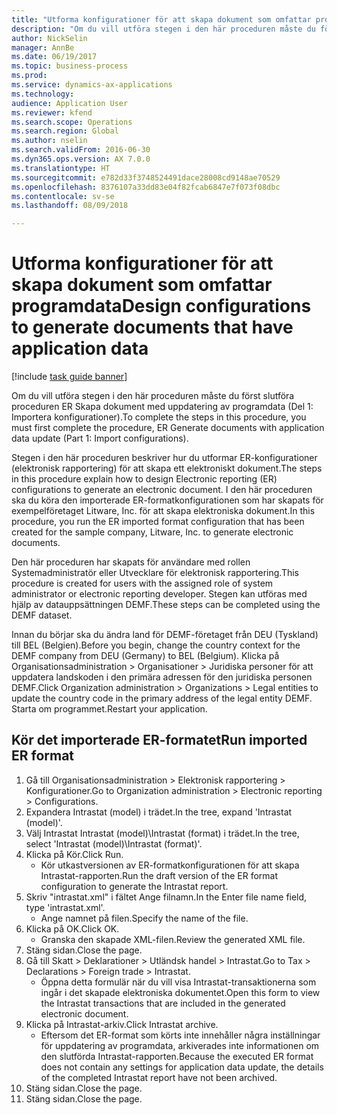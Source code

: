 ```yaml
--- 
title: "Utforma konfigurationer för att skapa dokument som omfattar programdata"
description: "Om du vill utföra stegen i den här proceduren måste du först slutföra proceduren ER Skapa dokument med uppdatering av programdata (Del 1: Importera konfigurationer)."
author: NickSelin
manager: AnnBe
ms.date: 06/19/2017
ms.topic: business-process
ms.prod: 
ms.service: dynamics-ax-applications
ms.technology: 
audience: Application User
ms.reviewer: kfend
ms.search.scope: Operations
ms.search.region: Global
ms.author: nselin
ms.search.validFrom: 2016-06-30
ms.dyn365.ops.version: AX 7.0.0
ms.translationtype: HT
ms.sourcegitcommit: e782d33f3748524491dace28008cd9148ae70529
ms.openlocfilehash: 8376107a33dd83e04f82fcab6847e7f073f08dbc
ms.contentlocale: sv-se
ms.lasthandoff: 08/09/2018

---
```

# <a name="design-configurations-to-generate-documents-that-have-application-data"></a><span data-ttu-id="35f02-103">Utforma konfigurationer för att skapa dokument som omfattar programdata</span><span class="sxs-lookup"><span data-stu-id="35f02-103">Design configurations to generate documents that have application data</span></span>

[!include [task guide banner](../../includes/task-guide-banner.md)]

<span data-ttu-id="35f02-104">Om du vill utföra stegen i den här proceduren måste du först slutföra proceduren ER Skapa dokument med uppdatering av programdata (Del 1: Importera konfigurationer).</span><span class="sxs-lookup"><span data-stu-id="35f02-104">To complete the steps in this procedure, you must first complete the procedure, ER Generate documents with application data update (Part 1: Import configurations).</span></span>



<span data-ttu-id="35f02-105">Stegen i den här proceduren beskriver hur du utformar ER-konfigurationer (elektronisk rapportering) för att skapa ett elektroniskt dokument.</span><span class="sxs-lookup"><span data-stu-id="35f02-105">The steps in this procedure explain how to design Electronic reporting (ER) configurations to generate an electronic document.</span></span> <span data-ttu-id="35f02-106">I den här proceduren ska du köra den importerade ER-formatkonfigurationen som har skapats för exempelföretaget Litware, Inc. för att skapa elektroniska dokument.</span><span class="sxs-lookup"><span data-stu-id="35f02-106">In this procedure, you run the ER imported format configuration that has been created for the sample company, Litware, Inc. to generate electronic documents.</span></span>



<span data-ttu-id="35f02-107">Den här proceduren har skapats för användare med rollen Systemadministratör eller Utvecklare för elektronisk rapportering.</span><span class="sxs-lookup"><span data-stu-id="35f02-107">This procedure is created for users with the assigned role of system administrator or electronic reporting developer.</span></span> <span data-ttu-id="35f02-108">Stegen kan utföras med hjälp av datauppsättningen DEMF.</span><span class="sxs-lookup"><span data-stu-id="35f02-108">These steps can be completed using the DEMF dataset.</span></span> 



<span data-ttu-id="35f02-109">Innan du börjar ska du ändra land för DEMF-företaget från DEU (Tyskland) till BEL (Belgien).</span><span class="sxs-lookup"><span data-stu-id="35f02-109">Before you begin, change the country context for the DEMF company from DEU (Germany) to BEL (Belgium).</span></span> <span data-ttu-id="35f02-110">Klicka på Organisationsadministration > Organisationer > Juridiska personer för att uppdatera landskoden i den primära adressen för den juridiska personen DEMF.</span><span class="sxs-lookup"><span data-stu-id="35f02-110">Click Organization administration > Organizations > Legal entities to update the country code in the primary address of the legal entity DEMF.</span></span> <span data-ttu-id="35f02-111">Starta om programmet.</span><span class="sxs-lookup"><span data-stu-id="35f02-111">Restart your application.</span></span>


## <a name="run-imported-er-format"></a><span data-ttu-id="35f02-112">Kör det importerade ER-formatet</span><span class="sxs-lookup"><span data-stu-id="35f02-112">Run imported ER format</span></span>
1. <span data-ttu-id="35f02-113">Gå till Organisationsadministration > Elektronisk rapportering > Konfigurationer.</span><span class="sxs-lookup"><span data-stu-id="35f02-113">Go to Organization administration > Electronic reporting > Configurations.</span></span>
2. <span data-ttu-id="35f02-114">Expandera Intrastat (model) i trädet.</span><span class="sxs-lookup"><span data-stu-id="35f02-114">In the tree, expand 'Intrastat (model)'.</span></span>
3. <span data-ttu-id="35f02-115">Välj Intrastat Intrastat (model)\Intrastat (format) i trädet.</span><span class="sxs-lookup"><span data-stu-id="35f02-115">In the tree, select 'Intrastat (model)\Intrastat (format)'.</span></span>
4. <span data-ttu-id="35f02-116">Klicka på Kör.</span><span class="sxs-lookup"><span data-stu-id="35f02-116">Click Run.</span></span>
    * <span data-ttu-id="35f02-117">Kör utkastversionen av ER-formatkonfigurationen för att skapa Intrastat-rapporten.</span><span class="sxs-lookup"><span data-stu-id="35f02-117">Run the draft version of the ER format configuration to generate the Intrastat report.</span></span>  
5. <span data-ttu-id="35f02-118">Skriv "intrastat.xml" i fältet Ange filnamn.</span><span class="sxs-lookup"><span data-stu-id="35f02-118">In the Enter file name field, type 'intrastat.xml'.</span></span>
    * <span data-ttu-id="35f02-119">Ange namnet på filen.</span><span class="sxs-lookup"><span data-stu-id="35f02-119">Specify the name of the file.</span></span>  
6. <span data-ttu-id="35f02-120">Klicka på OK.</span><span class="sxs-lookup"><span data-stu-id="35f02-120">Click OK.</span></span>
    * <span data-ttu-id="35f02-121">Granska den skapade XML-filen.</span><span class="sxs-lookup"><span data-stu-id="35f02-121">Review the generated XML file.</span></span>  
7. <span data-ttu-id="35f02-122">Stäng sidan.</span><span class="sxs-lookup"><span data-stu-id="35f02-122">Close the page.</span></span>
8. <span data-ttu-id="35f02-123">Gå till Skatt > Deklarationer > Utländsk handel > Intrastat.</span><span class="sxs-lookup"><span data-stu-id="35f02-123">Go to Tax > Declarations > Foreign trade > Intrastat.</span></span>
    * <span data-ttu-id="35f02-124">Öppna detta formulär när du vill visa Intrastat-transaktionerna som ingår i det skapade elektroniska dokumentet.</span><span class="sxs-lookup"><span data-stu-id="35f02-124">Open this form to view the Intrastat transactions that are included in the generated electronic document.</span></span>  
9. <span data-ttu-id="35f02-125">Klicka på Intrastat-arkiv.</span><span class="sxs-lookup"><span data-stu-id="35f02-125">Click Intrastat archive.</span></span>
    * <span data-ttu-id="35f02-126">Eftersom det ER-format som körts inte innehåller några inställningar för uppdatering av programdata, arkiverades inte informationen om den slutförda Intrastat-rapporten.</span><span class="sxs-lookup"><span data-stu-id="35f02-126">Because the executed ER format does not contain any settings for application data update, the details of the completed Intrastat report have not been archived.</span></span>  
10. <span data-ttu-id="35f02-127">Stäng sidan.</span><span class="sxs-lookup"><span data-stu-id="35f02-127">Close the page.</span></span>
11. <span data-ttu-id="35f02-128">Stäng sidan.</span><span class="sxs-lookup"><span data-stu-id="35f02-128">Close the page.</span></span>


